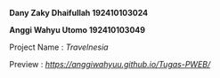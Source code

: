 __Dany Zaky Dhaifullah 			192410103024__

__Anggi Wahyu Utomo 				192410103049__


Project Name  : *Travelnesia*

Preview       : *https://anggiwahyuu.github.io/Tugas-PWEB/*
